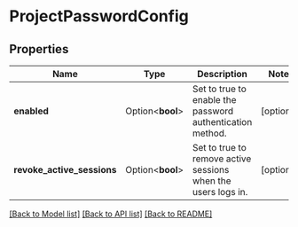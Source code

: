 # ProjectPasswordConfig

## Properties

Name | Type | Description | Notes
------------ | ------------- | ------------- | -------------
**enabled** | Option<**bool**> | Set to true to enable the password authentication method. | [optional]
**revoke_active_sessions** | Option<**bool**> | Set to true to remove active sessions when the users logs in. | [optional]

[[Back to Model list]](../README.md#documentation-for-models) [[Back to API list]](../README.md#documentation-for-api-endpoints) [[Back to README]](../README.md)


